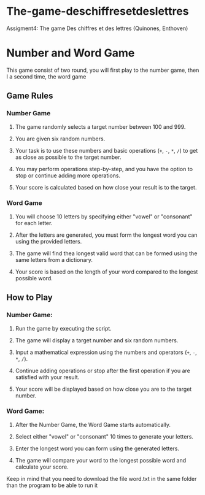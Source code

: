 # The-game-deschiffresetdeslettres
Assigment4: The game Des chiffres et des lettres (Quinones, Enthoven)
# Number and Word Game



This game consist of two round, you will first play to the number game, then I a second time, the word game

## Game Rules



### Number Game

1. The game randomly selects a target number between 100 and 999.

2. You are given six random numbers.

3. Your task is to use these numbers and basic operations (`+`, `-`, `*`, `/`) to get as close as possible to the target number.

4. You may perform operations step-by-step, and you have the option to stop or continue adding more operations.

5. Your score is calculated based on how close your result is to the target.



### Word Game

1. You will choose 10 letters by specifying either "vowel" or "consonant" for each letter.

2. After the letters are generated, you must form the longest word you can using the provided letters.

3. The game will find thea longest valid word that can be formed using the same letters from a dictionary.

4. Your score is based on the length of your word compared to the longest possible word.



## How to Play



### Number Game:

1. Run the game by executing the script.

2. The game will display a target number and six random numbers.

3. Input a mathematical expression using the numbers and operators (`+`, `-`, `*`, `/`).

4. Continue adding operations or stop after the first operation if you are satisfied with your result.

5. Your score will be displayed based on how close you are to the target number.



### Word Game:

1. After the Number Game, the Word Game starts automatically.

2. Select either "vowel" or "consonant" 10 times to generate your letters.

3. Enter the longest word you can form using the generated letters.

4. The game will compare your word to the longest possible word and calculate your score.



Keep in mind that you need to download the file word.txt in the same folder than the program to be able to run it 
